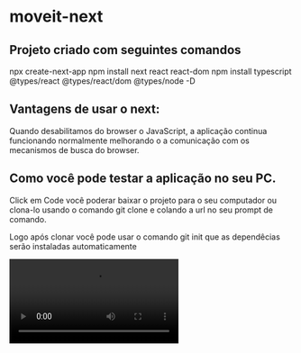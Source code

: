 # moveit-next

## Projeto criado com seguintes comandos

npx create-next-app
npm install next react react-dom
npm install typescript @types/react @types/react/dom @types/node -D

## Vantagens de usar o next:

Quando desabilitamos do browser o JavaScript, a aplicação continua funcionando normalmente
melhorando o a comunicação com os mecanismos de busca do browser.

## Como você pode testar a aplicação no seu PC.

Click em Code você poderar baixar o projeto para o seu computador ou clona-lo usando o comando
git clone e colando a url no seu prompt de comando.

Logo após clonar você pode usar o comando git init que as dependêcias serão instaladas automaticamente


![gif animado](https://github.com/josealves380/moveit-next/blob/main/gif%20animado.mp4)
